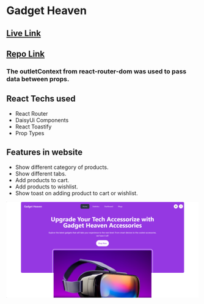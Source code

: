 # Gadget Heaven

## [Live Link](https://graceful-duckanoo-ef426e.netlify.app/)

## [Repo Link](https://github.com/programming-hero-web-course-4/b10a8-gadget-heaven-adnansyed101)

### The outletContext from react-router-dom was used to pass data between props.

## React Techs used

- React Router
- DaisyUi Components
- React Toastify
- Prop Types

## Features in website

- Show different category of products.
- Show different tabs.
- Add products to cart.
- Add products to wishlist.
- Show toast on adding product to cart or wishlist.

![Homepage](/public/homepage.png)

